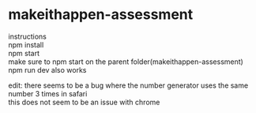 # makeithappen-assessment

instructions\
npm install\
npm start\
make sure to npm start on the parent folder(makeithappen-assessment)\
npm run dev also works

edit: there seems to be a bug where the number generator uses the same number 3 times in safari\
this does not seem to be an issue with chrome